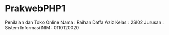 # PrakwebPHP1
Penilaian dan Toko Online
Nama : Raihan Daffa Aziz
Kelas : 2SI02
Jurusan : Sistem Informasi
NIM : 0110120020
